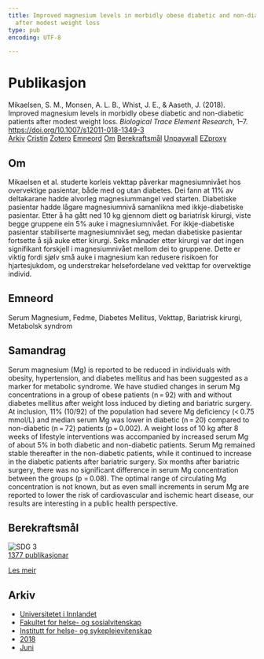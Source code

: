 ```yaml
---
title: Improved magnesium levels in morbidly obese diabetic and non-diabetic patients
  after modest weight loss
type: pub
encoding: UTF-8

---
```

<h1>Publikasjon</h1>
<article id="csl-bib-container-AAT3M9UI" class="csl-bib-container">
  <div class="csl-bib-body"> <div class="csl-entry">Mikaelsen, S. M., Monsen, A. L. B., Whist, J. E., &#38; Aaseth, J. (2018). Improved magnesium levels in morbidly obese diabetic and non-diabetic patients after modest weight loss. <i>Biological Trace Element Research</i>, 1–7. <a href="https://doi.org/10.1007/s12011-018-1349-3">https://doi.org/10.1007/s12011-018-1349-3</a></div> </div>
  <div class="csl-bib-buttons">
    <a href="#taxonomy-article-AAT3M9UI" alt="archive" class="csl-bib-button">Arkiv</a>
    <a href="https://app.cristin.no/results/show.jsf?id=1590158" alt="Cristin" class="csl-bib-button">Cristin</a>
    <a href="http://zotero.org/groups/5881554/items/AAT3M9UI" alt="Zotero" class="csl-bib-button">Zotero</a>
    <a href="#keywords-article-AAT3M9UI" alt="keywords" class="csl-bib-button">Emneord</a>
    <a href="#about-article-AAT3M9UI" alt="about_pub" class="csl-bib-button">Om</a>
    <a href="#sdg-article-AAT3M9UI" alt="sdg" class="csl-bib-button">Berekraftsmål</a>
    <a href="https://doi.org/10.1007/s12011-018-1349-3" alt="Unpaywall" class="csl-bib-button">Unpaywall</a>
    <a href="https://doi.org/10.1007/s12011-018-1349-3" alt="EZproxy" class="csl-bib-button">EZproxy</a>
  </div>
  <div id="csl-bib-meta-container-AAT3M9UI"></div>
</article>
<div id="csl-bib-meta-AAT3M9UI" class="csl-bib-meta">
  <article id="about-article-AAT3M9UI" class="about_pub-article">
    <h1>Om</h1>
    Mikaelsen et al. studerte korleis vekttap påverkar magnesiumnivået hos overvektige pasientar, både med og utan diabetes. Dei fann at 11% av deltakarane hadde alvorleg magnesiummangel ved starten. Diabetiske pasientar hadde lågare magnesiumnivå samanlikna med ikkje-diabetiske pasientar. Etter å ha gått ned 10 kg gjennom diett og bariatrisk kirurgi, viste begge gruppene ein 5% auke i magnesiumnivået. For ikkje-diabetiske pasientar stabiliserte magnesiumnivået seg, medan diabetiske pasientar fortsette å sjå auke etter kirurgi. Seks månader etter kirurgi var det ingen signifikant forskjell i magnesiumnivået mellom dei to gruppene. Dette er viktig fordi sjølv små auke i magnesium kan redusere risikoen for hjartesjukdom, og understrekar helsefordelane ved vekttap for overvektige individ.
  </article>
  <article id="keywords-article-AAT3M9UI" class="keywords-article">
    <h1>Emneord</h1>
    Serum Magnesium, Fedme, Diabetes Mellitus, Vekttap, Bariatrisk kirurgi, Metabolsk syndrom
  </article>
  <article id="abstract-article-AAT3M9UI" class="abstract-article">
    <h1>Samandrag</h1>
    Serum magnesium (Mg) is reported to be reduced in individuals with obesity, hypertension, and diabetes mellitus and has been suggested as a marker for metabolic syndrome. We have studied changes in serum Mg concentrations in a group of obese patients (n = 92) with and without diabetes mellitus after weight loss induced by dieting and bariatric surgery. At inclusion, 11% (10/92) of the population had severe Mg deficiency (< 0.75 mmol/L) and median serum Mg was lower in diabetic (n = 20) compared to non-diabetic (n = 72) patients (p = 0.002). A weight loss of 10 kg after 8 weeks of lifestyle interventions was accompanied by increased serum Mg of about 5% in both diabetic and non-diabetic patients. Serum Mg remained stable thereafter in the non-diabetic patients, while it continued to increase in the diabetic patients after bariatric surgery. Six months after bariatric surgery, there was no significant difference in serum Mg concentration between the groups (p = 0.08). The optimal range of circulating Mg concentration is not known, but as even small increments in serum Mg are reported to lower the risk of cardiovascular and ischemic heart disease, our results are interesting in a public health perspective.
  </article>
  <article id="sdg-article-AAT3M9UI" class="sdg-article">
    <h1>Berekraftsmål</h1>
    <div class="sdg-container"><div id="sdg3" class="sdg">
        <img src="{{< params subfolder >}}images/sdg/sdg03_nn.png" class="image" alt="SDG 3">
        <div class="sdg-overlay">
          <a href="{{< params subfolder >}}nn/archive/?sdg=3#archive" class="sdg-publication-count"><span>1377</span> publikasjonar</a>
          <p><a href="https://fn.no/om-fn/fns-baerekraftsmaal/god-helse-og-livskvalitet?lang=nno-NO" class="sdg-read-more">Les meir</a></p>
        </div>
      </div></div>
  </article>
  <article id="taxonomy-article-AAT3M9UI" class="taxonomy-article">
    <h1>Arkiv</h1>
    <ul>
      <li><a href="{{< params subfolder >}}nn/archive/?key=3DCRN523">Universitetet i Innlandet</a></li>
      <li><a href="{{< params subfolder >}}nn/archive/?key=IDKFS3MX">Fakultet for helse- og sosialvitenskap</a></li>
      <li><a href="{{< params subfolder >}}nn/archive/?key=GTV4ECMZ">Institutt for helse- og sykepleievitenskap</a></li>
      <li><a href="{{< params subfolder >}}nn/archive/?key=676HMQBA">2018</a></li>
      <li><a href="{{< params subfolder >}}nn/archive/?key=76T7GKV6">Juni</a></li>
    </ul>
  </article>
</div>
